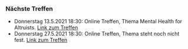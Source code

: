 ### Nächste Treffen

  * Donnerstag 13.5.2021 18:30: Online Treffen, Thema Mental Health for Altruists. [Link zum Treffen](https://lecture.senfcall.de/eff-uyt-cee-0jb)
  * Donnerstag 27.5.2021 18:30: Online Treffen, Thema steht noch nicht fest. [Link zum Treffen](https://lecture.senfcall.de/eff-uyt-cee-0jb)
